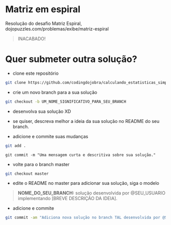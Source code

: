 # Matriz em espiral
Resolução do desafio Matriz Espiral, dojopuzzles.com/problemas/exibe/matriz-espiral

> INACABADO!

# Quer submeter outra solução?
- clone este repositório
```sh
git clone https://github.com/codingdojobra/calculando_estatisticas_simples
```

- crie um novo branch para a sua solução
```sh
git checkout -b UM_NOME_SIGNIFICATIVO_PARA_SEU_BRANCH
```

- desenvolva sua solução XD

- se quiser, descreva melhor a ideia da sua solução no README do seu branch.

- adicione e commite suas mudanças
```sh
git add .
```
```
git commit -m "Uma mensagem curta e descritiva sobre sua solução."
```

- volte para o branch master
```sh
git checkout master
```

- edite o README no master para adicionar sua solução, siga o modelo
> **NOME_DO_SEU_BRANCH:** solução desenvolvida por @SEU_USUARIO implementando
> [BREVE DESCRIÇÃO DA IDEIA].

- adicione e commite
```sh
git commit -am "Adiciona nova solução no branch TAL desenvolvida por @SEU_USER."
```

